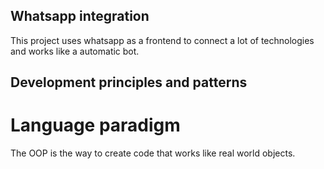 ## Whatsapp integration
This project uses whatsapp as a frontend to connect a lot of technologies and works like a automatic bot.

## Development principles and patterns
# Language paradigm
The OOP is the way to create code that works like real world objects.

